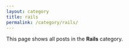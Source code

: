 ```yaml
---
layout: category
title: rails
permalink: /category/rails/
---
```


This page shows all posts in the **Rails** category.